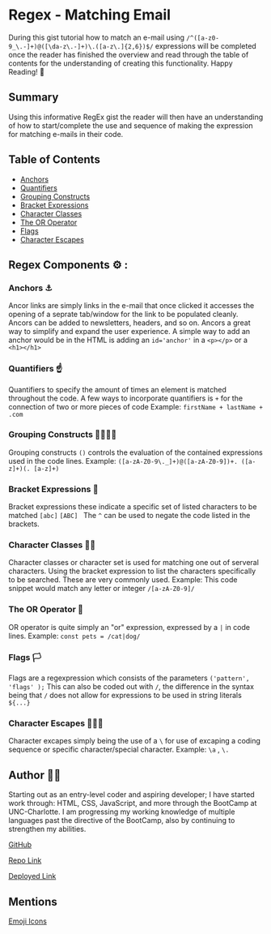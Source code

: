 # Regex - Matching Email

During this gist tutorial how to match an e-mail using `/^([a-z0-9_\.-]+)@([\da-z\.-]+)\.([a-z\.]{2,6})$/` expressions will be completed once the reader has finished the overview and read through the table of contents for the understanding of creating this functionality.
Happy Reading! 📖

## Summary

Using this informative RegEx gist the reader will then have an understanding of how to start/complete the use and sequence of making the expression for matching e-mails in their code.

## Table of Contents

- [Anchors](#anchors)
- [Quantifiers](#quantifiers)
- [Grouping Constructs](#grouping-constructs)
- [Bracket Expressions](#bracket-expressions)
- [Character Classes](#character-classes)
- [The OR Operator](#the-or-operator)
- [Flags](#flags)
- [Character Escapes](#character-escapes)

## Regex Components ⚙️ :

### Anchors ⚓
Ancor links are simply links in the e-mail that once clicked it accesses the opening of a seprate tab/window for the link to be populated cleanly. Ancors can be added to newsletters, headers, and so on. Ancors a great way to simplify and expand the user experience.
A simple way to add an anchor would be in the HTML is adding an ``id='anchor'`` in a ``<p></p>`` or a ``<h1></h1>``
### Quantifiers ☝️
Quantifiers to specify the amount of times an element is matched throughout the code. 
A few ways to incorporate quantifiers is ``+`` for the connection of two or more pieces of code 
Example: `` firstName + lastName + .com ``
### Grouping Constructs 👨‍👩‍👦‍👦
Grouping constructs `` () `` controls the evaluation of the contained expressions used in the code lines. 
Example: `` ([a-zA-Z0-9\._]+)@([a-zA-Z0-9])+. ([a-z]+)(. [a-z]+) ``
### Bracket Expressions 😬
Bracket expressions these indicate a specific set of listed characters to be matched `` [abc] `` ``[ABC] ``
The `` ^ `` can be used to negate the code listed in the brackets.
### Character Classes 👨‍🏫
Character classes or character set is used for matching one out of serveral characters. Using the bracket expression to list the characters specifically to be searched.
These are very commonly used.
Example: This code snippet would match any letter or integer
`` /[a-zA-Z0-9]/ ``
### The OR Operator 🔧
OR operator is quite simply an "or" expression, expressed by a `` | `` in code lines. 
Example: `` const pets = /cat|dog/ ``
### Flags 🏳️
Flags are a regexpression which consists of the parameters `` ('pattern', 'flags' ); `` 
This can also be coded out with `` / ``, the difference in the syntax being that  `` / `` does not allow for expressions to be used in string literals `` ${...} `` 
### Character Escapes 🏃🏻‍♀️
Character excapes simply being the use of a  `` \ `` for use of excaping a coding sequence or specific character/special character.
Example:  `` \a `` , ``\.``
## Author ✍🏼

Starting out as an entry-level coder and aspiring developer; I have started work through: HTML, CSS, JavaScript, and more through the BootCamp at UNC-Charlotte. I am progressing my working knowledge of multiple languages past the directive of the BootCamp, also by continuing to strengthen my abilities.

[GitHub](#https://github.com/KEINance)

[Repo Link](#https://github.com/KEINance/regex)

[Deployed Link](#https://keinance.github.io/regex/)

## Mentions
[Emoji Icons](#https://emojidb.org/components-emojis?user_typed_query=1&utm_source=user_search)